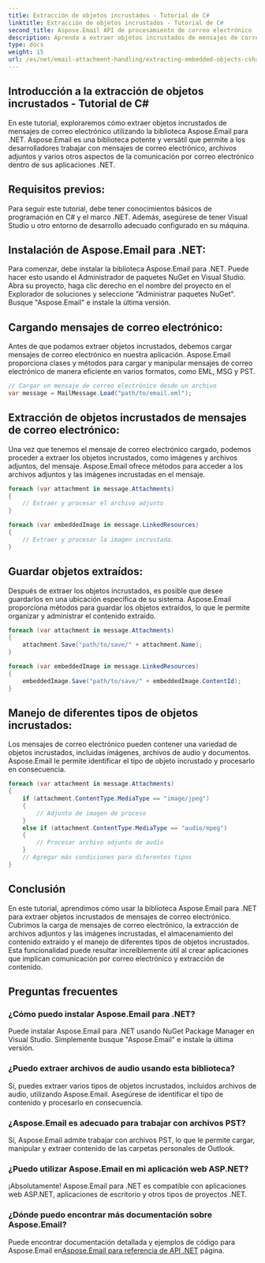 ```yaml
---
title: Extracción de objetos incrustados - Tutorial de C#
linktitle: Extracción de objetos incrustados - Tutorial de C#
second_title: Aspose.Email API de procesamiento de correo electrónico .NET
description: Aprenda a extraer objetos incrustados de mensajes de correo electrónico utilizando Aspose.Email para .NET. Guía paso a paso con ejemplos de código.
type: docs
weight: 15
url: /es/net/email-attachment-handling/extracting-embedded-objects-csharp-tutorial/
---
```


## Introducción a la extracción de objetos incrustados - Tutorial de C#

En este tutorial, exploraremos cómo extraer objetos incrustados de mensajes de correo electrónico utilizando la biblioteca Aspose.Email para .NET. Aspose.Email es una biblioteca potente y versátil que permite a los desarrolladores trabajar con mensajes de correo electrónico, archivos adjuntos y varios otros aspectos de la comunicación por correo electrónico dentro de sus aplicaciones .NET.

## Requisitos previos:

Para seguir este tutorial, debe tener conocimientos básicos de programación en C# y el marco .NET. Además, asegúrese de tener Visual Studio u otro entorno de desarrollo adecuado configurado en su máquina.

## Instalación de Aspose.Email para .NET:

Para comenzar, debe instalar la biblioteca Aspose.Email para .NET. Puede hacer esto usando el Administrador de paquetes NuGet en Visual Studio. Abra su proyecto, haga clic derecho en el nombre del proyecto en el Explorador de soluciones y seleccione "Administrar paquetes NuGet". Busque "Aspose.Email" e instale la última versión.

## Cargando mensajes de correo electrónico:

Antes de que podamos extraer objetos incrustados, debemos cargar mensajes de correo electrónico en nuestra aplicación. Aspose.Email proporciona clases y métodos para cargar y manipular mensajes de correo electrónico de manera eficiente en varios formatos, como EML, MSG y PST.

```csharp
// Cargar un mensaje de correo electrónico desde un archivo
var message = MailMessage.Load("path/to/email.eml");
```

## Extracción de objetos incrustados de mensajes de correo electrónico:

Una vez que tenemos el mensaje de correo electrónico cargado, podemos proceder a extraer los objetos incrustados, como imágenes y archivos adjuntos, del mensaje. Aspose.Email ofrece métodos para acceder a los archivos adjuntos y las imágenes incrustadas en el mensaje.

```csharp
foreach (var attachment in message.Attachments)
{
    // Extraer y procesar el archivo adjunto
}

foreach (var embeddedImage in message.LinkedResources)
{
    // Extraer y procesar la imagen incrustada.
}
```

## Guardar objetos extraídos:

Después de extraer los objetos incrustados, es posible que desee guardarlos en una ubicación específica de su sistema. Aspose.Email proporciona métodos para guardar los objetos extraídos, lo que le permite organizar y administrar el contenido extraído.

```csharp
foreach (var attachment in message.Attachments)
{
    attachment.Save("path/to/save/" + attachment.Name);
}

foreach (var embeddedImage in message.LinkedResources)
{
    embeddedImage.Save("path/to/save/" + embeddedImage.ContentId);
}
```

## Manejo de diferentes tipos de objetos incrustados:

Los mensajes de correo electrónico pueden contener una variedad de objetos incrustados, incluidas imágenes, archivos de audio y documentos. Aspose.Email le permite identificar el tipo de objeto incrustado y procesarlo en consecuencia.

```csharp
foreach (var attachment in message.Attachments)
{
    if (attachment.ContentType.MediaType == "image/jpeg")
    {
        // Adjunto de imagen de proceso
    }
    else if (attachment.ContentType.MediaType == "audio/mpeg")
    {
        // Procesar archivo adjunto de audio
    }
    // Agregar más condiciones para diferentes tipos
}
```

## Conclusión

En este tutorial, aprendimos cómo usar la biblioteca Aspose.Email para .NET para extraer objetos incrustados de mensajes de correo electrónico. Cubrimos la carga de mensajes de correo electrónico, la extracción de archivos adjuntos y las imágenes incrustadas, el almacenamiento del contenido extraído y el manejo de diferentes tipos de objetos incrustados. Esta funcionalidad puede resultar increíblemente útil al crear aplicaciones que implican comunicación por correo electrónico y extracción de contenido.

## Preguntas frecuentes

### ¿Cómo puedo instalar Aspose.Email para .NET?

Puede instalar Aspose.Email para .NET usando NuGet Package Manager en Visual Studio. Simplemente busque "Aspose.Email" e instale la última versión.

### ¿Puedo extraer archivos de audio usando esta biblioteca?

Sí, puedes extraer varios tipos de objetos incrustados, incluidos archivos de audio, utilizando Aspose.Email. Asegúrese de identificar el tipo de contenido y procesarlo en consecuencia.

### ¿Aspose.Email es adecuado para trabajar con archivos PST?

Sí, Aspose.Email admite trabajar con archivos PST, lo que le permite cargar, manipular y extraer contenido de las carpetas personales de Outlook.

### ¿Puedo utilizar Aspose.Email en mi aplicación web ASP.NET?

¡Absolutamente! Aspose.Email para .NET es compatible con aplicaciones web ASP.NET, aplicaciones de escritorio y otros tipos de proyectos .NET.

### ¿Dónde puedo encontrar más documentación sobre Aspose.Email?

 Puede encontrar documentación detallada y ejemplos de código para Aspose.Email en[Aspose.Email para referencia de API .NET](https://reference.aspose.com/email/net/) página.